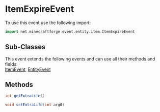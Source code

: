 # ItemExpireEvent

To use this event use the following import:
```groovy
import net.minecraftforge.event.entity.item.ItemExpireEvent
```

## Sub-Classes
This event extends the following events and can use all their methods and fields: <br>
[ItemEvent](item_event.md), [EntityEvent](entity_event.md)

## Methods
```groovy
int getExtraLife()
```

```groovy
void setExtraLife(int arg0)
```

